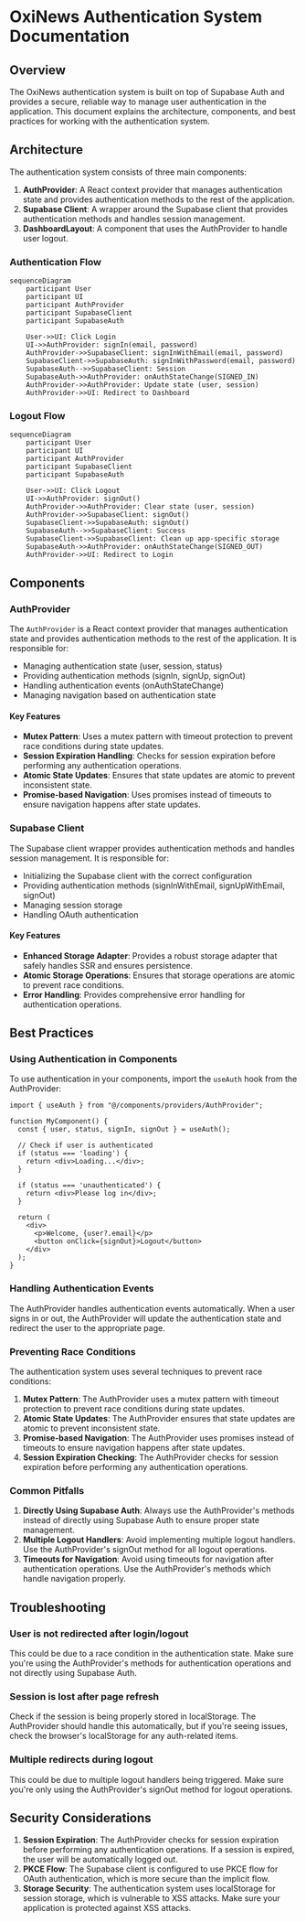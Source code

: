 # OxiNews Authentication System Documentation

## Overview

The OxiNews authentication system is built on top of Supabase Auth and provides a secure, reliable way to manage user authentication in the application. This document explains the architecture, components, and best practices for working with the authentication system.

## Architecture

The authentication system consists of three main components:

1. **AuthProvider**: A React context provider that manages authentication state and provides authentication methods to the rest of the application.
2. **Supabase Client**: A wrapper around the Supabase client that provides authentication methods and handles session management.
3. **DashboardLayout**: A component that uses the AuthProvider to handle user logout.

### Authentication Flow

```mermaid
sequenceDiagram
    participant User
    participant UI
    participant AuthProvider
    participant SupabaseClient
    participant SupabaseAuth

    User->>UI: Click Login
    UI->>AuthProvider: signIn(email, password)
    AuthProvider->>SupabaseClient: signInWithEmail(email, password)
    SupabaseClient->>SupabaseAuth: signInWithPassword(email, password)
    SupabaseAuth-->>SupabaseClient: Session
    SupabaseAuth->>AuthProvider: onAuthStateChange(SIGNED_IN)
    AuthProvider->>AuthProvider: Update state (user, session)
    AuthProvider->>UI: Redirect to Dashboard
```

### Logout Flow

```mermaid
sequenceDiagram
    participant User
    participant UI
    participant AuthProvider
    participant SupabaseClient
    participant SupabaseAuth

    User->>UI: Click Logout
    UI->>AuthProvider: signOut()
    AuthProvider->>AuthProvider: Clear state (user, session)
    AuthProvider->>SupabaseClient: signOut()
    SupabaseClient->>SupabaseAuth: signOut()
    SupabaseAuth-->>SupabaseClient: Success
    SupabaseClient->>SupabaseClient: Clean up app-specific storage
    SupabaseAuth->>AuthProvider: onAuthStateChange(SIGNED_OUT)
    AuthProvider->>UI: Redirect to Login
```

## Components

### AuthProvider

The `AuthProvider` is a React context provider that manages authentication state and provides authentication methods to the rest of the application. It is responsible for:

- Managing authentication state (user, session, status)
- Providing authentication methods (signIn, signUp, signOut)
- Handling authentication events (onAuthStateChange)
- Managing navigation based on authentication state

#### Key Features

- **Mutex Pattern**: Uses a mutex pattern with timeout protection to prevent race conditions during state updates.
- **Session Expiration Handling**: Checks for session expiration before performing any authentication operations.
- **Atomic State Updates**: Ensures that state updates are atomic to prevent inconsistent state.
- **Promise-based Navigation**: Uses promises instead of timeouts to ensure navigation happens after state updates.

### Supabase Client

The Supabase client wrapper provides authentication methods and handles session management. It is responsible for:

- Initializing the Supabase client with the correct configuration
- Providing authentication methods (signInWithEmail, signUpWithEmail, signOut)
- Managing session storage
- Handling OAuth authentication

#### Key Features

- **Enhanced Storage Adapter**: Provides a robust storage adapter that safely handles SSR and ensures persistence.
- **Atomic Storage Operations**: Ensures that storage operations are atomic to prevent race conditions.
- **Error Handling**: Provides comprehensive error handling for authentication operations.

## Best Practices

### Using Authentication in Components

To use authentication in your components, import the `useAuth` hook from the AuthProvider:

```tsx
import { useAuth } from "@/components/providers/AuthProvider";

function MyComponent() {
  const { user, status, signIn, signOut } = useAuth();

  // Check if user is authenticated
  if (status === 'loading') {
    return <div>Loading...</div>;
  }

  if (status === 'unauthenticated') {
    return <div>Please log in</div>;
  }

  return (
    <div>
      <p>Welcome, {user?.email}</p>
      <button onClick={signOut}>Logout</button>
    </div>
  );
}
```

### Handling Authentication Events

The AuthProvider handles authentication events automatically. When a user signs in or out, the AuthProvider will update the authentication state and redirect the user to the appropriate page.

### Preventing Race Conditions

The authentication system uses several techniques to prevent race conditions:

1. **Mutex Pattern**: The AuthProvider uses a mutex pattern with timeout protection to prevent race conditions during state updates.
2. **Atomic State Updates**: The AuthProvider ensures that state updates are atomic to prevent inconsistent state.
3. **Promise-based Navigation**: The AuthProvider uses promises instead of timeouts to ensure navigation happens after state updates.
4. **Session Expiration Checking**: The AuthProvider checks for session expiration before performing any authentication operations.

### Common Pitfalls

1. **Directly Using Supabase Auth**: Always use the AuthProvider's methods instead of directly using Supabase Auth to ensure proper state management.
2. **Multiple Logout Handlers**: Avoid implementing multiple logout handlers. Use the AuthProvider's signOut method for all logout operations.
3. **Timeouts for Navigation**: Avoid using timeouts for navigation after authentication operations. Use the AuthProvider's methods which handle navigation properly.

## Troubleshooting

### User is not redirected after login/logout

This could be due to a race condition in the authentication state. Make sure you're using the AuthProvider's methods for authentication operations and not directly using Supabase Auth.

### Session is lost after page refresh

Check if the session is being properly stored in localStorage. The AuthProvider should handle this automatically, but if you're seeing issues, check the browser's localStorage for any auth-related items.

### Multiple redirects during logout

This could be due to multiple logout handlers being triggered. Make sure you're only using the AuthProvider's signOut method for logout operations.

## Security Considerations

1. **Session Expiration**: The AuthProvider checks for session expiration before performing any authentication operations. If a session is expired, the user will be automatically logged out.
2. **PKCE Flow**: The Supabase client is configured to use PKCE flow for OAuth authentication, which is more secure than the implicit flow.
3. **Storage Security**: The authentication system uses localStorage for session storage, which is vulnerable to XSS attacks. Make sure your application is protected against XSS attacks.
